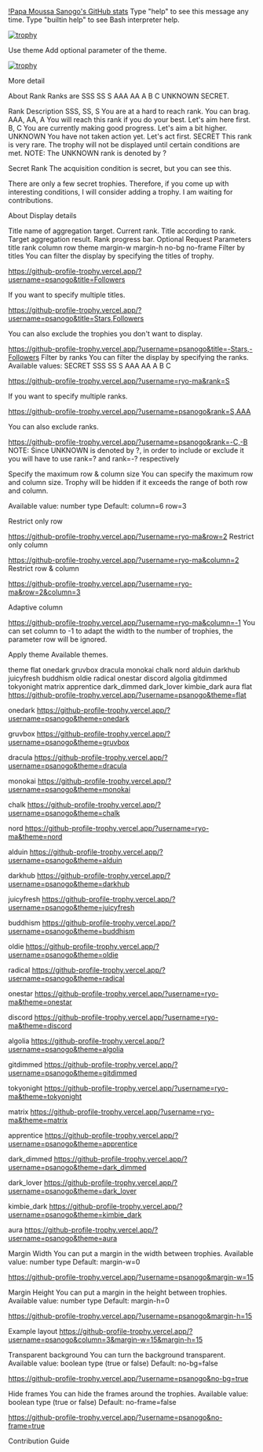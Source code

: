 [!Papa Moussa Sanogo's GitHub stats](https://github.com/psanogo/github-readme-stats)
Type "help" to see this message any time. Type "builtin help" to see Bash interpreter help.


[![trophy](https://github-profile-trophy.vercel.app/?username=psanogo)](https://github.com/psanogo/github-profile-trophy)


Use theme
Add optional parameter of the theme.

[![trophy](https://github-profile-trophy.vercel.app/?username=psanogo&theme=onedark)](https://github.com/psanogo/github-profile-trophy)


More detail

About Rank
Ranks are SSS SS S AAA AA A B C UNKNOWN SECRET.

Rank	Description
SSS, SS, S	You are at a hard to reach rank. You can brag.
AAA, AA, A	You will reach this rank if you do your best. Let's aim here first.
B, C	You are currently making good progress. Let's aim a bit higher.
UNKNOWN	You have not taken action yet. Let's act first.
SECRET	This rank is very rare. The trophy will not be displayed until certain conditions are met.
NOTE: The UNKNOWN rank is denoted by ?

Secret Rank
The acquisition condition is secret, but you can see this.



There are only a few secret trophies. Therefore, if you come up with interesting conditions, I will consider adding a trophy. I am waiting for contributions.

About Display details


Title name of aggregation target.
Current rank.
Title according to rank.
Target aggregation result.
Rank progress bar.
Optional Request Parameters
title
rank
column
row
theme
margin-w
margin-h
no-bg
no-frame
Filter by titles
You can filter the display by specifying the titles of trophy.

https://github-profile-trophy.vercel.app/?username=psanogo&title=Followers


If you want to specify multiple titles.

https://github-profile-trophy.vercel.app/?username=psanogo&title=Stars,Followers


You can also exclude the trophies you don't want to display.

https://github-profile-trophy.vercel.app/?username=psanogo&title=-Stars,-Followers
Filter by ranks
You can filter the display by specifying the ranks.
Available values: SECRET SSS SS S AAA AA A B C

https://github-profile-trophy.vercel.app/?username=ryo-ma&rank=S


If you want to specify multiple ranks.

https://github-profile-trophy.vercel.app/?username=psanogo&rank=S,AAA


You can also exclude ranks.

https://github-profile-trophy.vercel.app/?username=psanogo&rank=-C,-B
NOTE: Since UNKNOWN is denoted by ?, in order to include or exclude it you will have to use rank=? and rank=-? respectively

Specify the maximum row & column size
You can specify the maximum row and column size.
Trophy will be hidden if it exceeds the range of both row and column.

Available value: number type
Default: column=6 row=3

Restrict only row

https://github-profile-trophy.vercel.app/?username=ryo-ma&row=2
Restrict only column

https://github-profile-trophy.vercel.app/?username=ryo-ma&column=2
Restrict row & column

https://github-profile-trophy.vercel.app/?username=ryo-ma&row=2&column=3


Adaptive column

https://github-profile-trophy.vercel.app/?username=ryo-ma&column=-1
You can set column to -1 to adapt the width to the number of trophies, the parameter row will be ignored.

Apply theme
Available themes.

theme
flat
onedark
gruvbox
dracula
monokai
chalk
nord
alduin
darkhub
juicyfresh
buddhism
oldie
radical
onestar
discord
algolia
gitdimmed
tokyonight
matrix
apprentice
dark_dimmed
dark_lover
kimbie_dark
aura
flat
https://github-profile-trophy.vercel.app/?username=psanogo&theme=flat


onedark
https://github-profile-trophy.vercel.app/?username=psanogo&theme=onedark


gruvbox
https://github-profile-trophy.vercel.app/?username=psanogo&theme=gruvbox


dracula
https://github-profile-trophy.vercel.app/?username=psanogo&theme=dracula


monokai
https://github-profile-trophy.vercel.app/?username=psanogo&theme=monokai


chalk
https://github-profile-trophy.vercel.app/?username=psanogo&theme=chalk


nord
https://github-profile-trophy.vercel.app/?username=ryo-ma&theme=nord


alduin
https://github-profile-trophy.vercel.app/?username=psanogo&theme=alduin


darkhub
https://github-profile-trophy.vercel.app/?username=psanogo&theme=darkhub


juicyfresh
https://github-profile-trophy.vercel.app/?username=psanogo&theme=juicyfresh


buddhism
https://github-profile-trophy.vercel.app/?username=psanogo&theme=buddhism


oldie
https://github-profile-trophy.vercel.app/?username=psanogo&theme=oldie


radical
https://github-profile-trophy.vercel.app/?username=psanogo&theme=radical


onestar
https://github-profile-trophy.vercel.app/?username=ryo-ma&theme=onestar


discord
https://github-profile-trophy.vercel.app/?username=ryo-ma&theme=discord


algolia
https://github-profile-trophy.vercel.app/?username=psanogo&theme=algolia


gitdimmed
https://github-profile-trophy.vercel.app/?username=psanogo&theme=gitdimmed


tokyonight
https://github-profile-trophy.vercel.app/?username=ryo-ma&theme=tokyonight


matrix
https://github-profile-trophy.vercel.app/?username=ryo-ma&theme=matrix


apprentice
https://github-profile-trophy.vercel.app/?username=psanogo&theme=apprentice


dark_dimmed
https://github-profile-trophy.vercel.app/?username=psanogo&theme=dark_dimmed


dark_lover
https://github-profile-trophy.vercel.app/?username=psanogo&theme=dark_lover


kimbie_dark
https://github-profile-trophy.vercel.app/?username=psanogo&theme=kimbie_dark


aura
https://github-profile-trophy.vercel.app/?username=psanogo&theme=aura


Margin Width
You can put a margin in the width between trophies.
Available value: number type
Default: margin-w=0

https://github-profile-trophy.vercel.app/?username=psanogo&margin-w=15


Margin Height
You can put a margin in the height between trophies.
Available value: number type
Default: margin-h=0

https://github-profile-trophy.vercel.app/?username=psanogo&margin-h=15


Example layout
https://github-profile-trophy.vercel.app/?username=psanogo&column=3&margin-w=15&margin-h=15


Transparent background
You can turn the background transparent.
Available value: boolean type (true or false)
Default: no-bg=false

https://github-profile-trophy.vercel.app/?username=psanogo&no-bg=true


Hide frames
You can hide the frames around the trophies.
Available value: boolean type (true or false)
Default: no-frame=false

https://github-profile-trophy.vercel.app/?username=psanogo&no-frame=true


Contribution Guide

